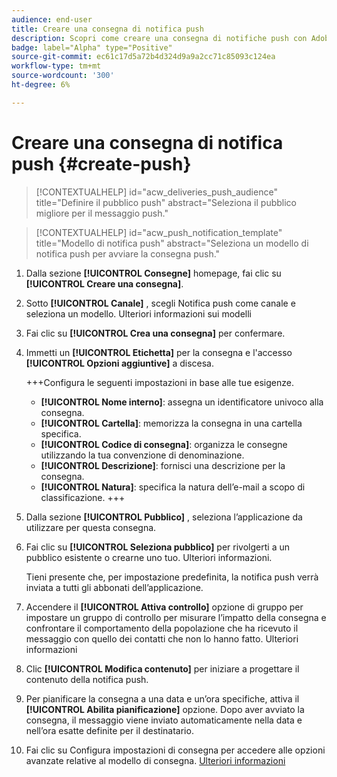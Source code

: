 ```yaml
---
audience: end-user
title: Creare una consegna di notifica push
description: Scopri come creare una consegna di notifiche push con Adobe Campaign Web
badge: label="Alpha" type="Positive"
source-git-commit: ec61c17d5a72b4d324d9a9a2cc71c85093c124ea
workflow-type: tm+mt
source-wordcount: '300'
ht-degree: 6%

---
```


# Creare una consegna di notifica push {#create-push}

>[!CONTEXTUALHELP]
>id="acw_deliveries_push_audience"
>title="Definire il pubblico push"
>abstract="Seleziona il pubblico migliore per il messaggio push."

>[!CONTEXTUALHELP]
>id="acw_push_notification_template"
>title="Modello di notifica push"
>abstract="Seleziona un modello di notifica push per avviare la consegna push."

1. Dalla sezione **[!UICONTROL Consegne]** homepage, fai clic su **[!UICONTROL Creare una consegna]**.

1. Sotto **[!UICONTROL Canale]** , scegli Notifica push come canale e seleziona un modello. Ulteriori informazioni sui modelli

1. Fai clic su **[!UICONTROL Crea una consegna]** per confermare.

1. Immetti un **[!UICONTROL Etichetta]** per la consegna e l&#39;accesso **[!UICONTROL Opzioni aggiuntive]** a discesa.

   +++Configura le seguenti impostazioni in base alle tue esigenze.
   * **[!UICONTROL Nome interno]**: assegna un identificatore univoco alla consegna.
   * **[!UICONTROL Cartella]**: memorizza la consegna in una cartella specifica.
   * **[!UICONTROL Codice di consegna]**: organizza le consegne utilizzando la tua convenzione di denominazione.
   * **[!UICONTROL Descrizione]**: fornisci una descrizione per la consegna.
   * **[!UICONTROL Natura]**: specifica la natura dell’e-mail a scopo di classificazione.
+++

1. Dalla sezione **[!UICONTROL Pubblico]** , seleziona l’applicazione da utilizzare per questa consegna.

1. Fai clic su **[!UICONTROL Seleziona pubblico]** per rivolgerti a un pubblico esistente o crearne uno tuo. Ulteriori informazioni.

   Tieni presente che, per impostazione predefinita, la notifica push verrà inviata a tutti gli abbonati dell’applicazione.

1. Accendere il **[!UICONTROL Attiva controllo]** opzione di gruppo per impostare un gruppo di controllo per misurare l’impatto della consegna e confrontare il comportamento della popolazione che ha ricevuto il messaggio con quello dei contatti che non lo hanno fatto. Ulteriori informazioni

1. Clic **[!UICONTROL Modifica contenuto]** per iniziare a progettare il contenuto della notifica push.

1. Per pianificare la consegna a una data e un’ora specifiche, attiva il **[!UICONTROL Abilita pianificazione]** opzione. Dopo aver avviato la consegna, il messaggio viene inviato automaticamente nella data e nell’ora esatte definite per il destinatario.

1. Fai clic su Configura impostazioni di consegna per accedere alle opzioni avanzate relative al modello di consegna. [Ulteriori informazioni](../advanced-settings/delivery-settings.md)
